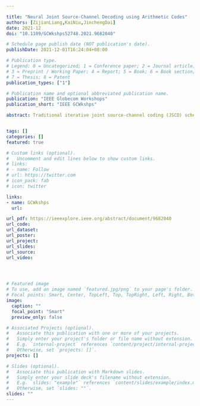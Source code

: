 ```yaml
---

title: "Neural Joint Source-Channel Decoding using Arithmetic Codes"
authors: [ZijianLiang,KaiNiu,JinchengDai]
date: 2021-12
doi: "10.1109/GCWkshps52748.2021.9682040"

# Schedule page publish date (NOT publication's date).
publishDate: 2021-12-01T16:24:04+08:00

# Publication type.
# Legend: 0 = Uncategorized; 1 = Conference paper; 2 = Journal article;
# 3 = Preprint / Working Paper; 4 = Report; 5 = Book; 6 = Book section;
# 7 = Thesis; 8 = Patent
publication_types: ["1"]

# Publication name and optional abbreviated publication name.
publication: "IEEE Globecom Workshops"
publication_short: "IEEE GCWkshps"

abstract: Traditional iterative joint source-channel coding (JSCD) scheme based on soft-in-soft-out (SISO) decoding for arithmetic codes (AC) has a very high implementation complexity, which will cause an unbearable decoding latency due to a plenty of AC decoding steps and cross-layer interactions between physical layer and application layer. To tackle this, we propose a learning-based joint source-channel decoding approach, neural-JSCD, which consists of a series of AC SISO decoders and channel SISO decoders. The proposed approach introduces weights and offset factors to the simplified AC SISO decoders and damping factors to the output extrinsic information of both AC and channel SISO decoders, cooperated with trainable low-density parity-check (LDPC) neural decoders to realize the iterative decoding for AC. Through a greedy training method based on gradient descent, the learnable factors of neural-JSCD can be tuned to learn the a priori information of arithmetic codes, thus avoiding the great number of AC decoding steps together with cross-layer interactions during the iterative decoding process and rapidly reducing the implementation complexity of iterative AC decoding. Simulation results show that with a better decoding performance, neural-JSCD can reduce the number of iterations by at least 50% with no AC decoding steps and cross-layer interactions compared to traditional JSCD, in consequence, it greatly reduces the decoding latency of iterative decoding.


tags: []
categories: []
featured: true

# Custom links (optional).
#   Uncomment and edit lines below to show custom links.
# links:
# - name: Follow
# url: https://twitter.com
# icon_pack: fab
# icon: twitter

links:
- name: GCWkshps
  url:

url_pdf: https://ieeexplore.ieee.org/abstract/document/9682040
url_code: 
url_dataset:
url_poster:
url_project: 
url_slides:
url_source: 
url_video:




# Featured image
# To use, add an image named `featured.jpg/png` to your page's folder. 
# Focal points: Smart, Center, TopLeft, Top, TopRight, Left, Right, BottomLeft, Bottom, BottomRight.
image:
  caption: ""
  focal_point: "Smart"
  preview_only: false

# Associated Projects (optional).
#   Associate this publication with one or more of your projects.
#   Simply enter your project's folder or file name without extension.
#   E.g. `internal-project` references `content/project/internal-project/index.md`.
#   Otherwise, set `projects: []`.
projects: []

# Slides (optional).
#   Associate this publication with Markdown slides.
#   Simply enter your slide deck's filename without extension.
#   E.g. `slides: "example"` references `content/slides/example/index.md`.
#   Otherwise, set `slides: ""`.
slides: ""
---
```

